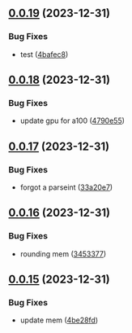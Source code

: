 ## [0.0.19](https://github.com/technovangelist/obm/compare/v0.0.18...v0.0.19) (2023-12-31)


### Bug Fixes

* test ([4bafec8](https://github.com/technovangelist/obm/commit/4bafec8bca326929c437bb7eef430facd02482b6))



## [0.0.18](https://github.com/technovangelist/obm/compare/v0.0.17...v0.0.18) (2023-12-31)


### Bug Fixes

* update gpu for a100 ([4790e55](https://github.com/technovangelist/obm/commit/4790e55d7292629971799b3809838d78b7ade664))



## [0.0.17](https://github.com/technovangelist/obm/compare/v0.0.16...v0.0.17) (2023-12-31)


### Bug Fixes

* forgot a parseint ([33a20e7](https://github.com/technovangelist/obm/commit/33a20e7ec008ef14127d1294ab754826d94ad846))



## [0.0.16](https://github.com/technovangelist/obm/compare/v0.0.15...v0.0.16) (2023-12-31)


### Bug Fixes

* rounding mem ([3453377](https://github.com/technovangelist/obm/commit/3453377bcd4e2f7dfcce68d49ed2043469bc4690))



## [0.0.15](https://github.com/technovangelist/obm/compare/v0.0.14...v0.0.15) (2023-12-31)


### Bug Fixes

* update mem ([4be28fd](https://github.com/technovangelist/obm/commit/4be28fdeeb276041c4893e1f66109c484dbe55ab))



